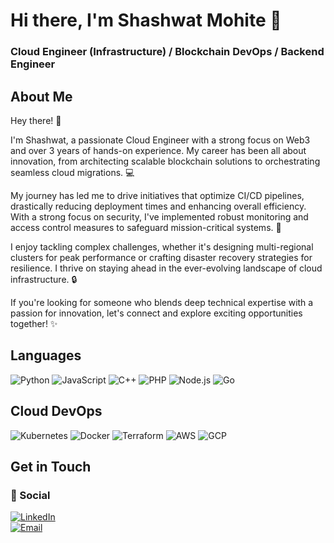 # Hi there, I'm Shashwat Mohite 👋
### Cloud Engineer (Infrastructure) / Blockchain DevOps / Backend Engineer

## About Me
Hey there! 👋

I'm Shashwat, a passionate Cloud Engineer with a strong focus on Web3 and over 3 years of hands-on experience. My career has been all about innovation, from architecting scalable blockchain solutions to orchestrating seamless cloud migrations. 💻

My journey has led me to drive initiatives that optimize CI/CD pipelines, drastically reducing deployment times and enhancing overall efficiency. With a strong focus on security, I've implemented robust monitoring and access control measures to safeguard mission-critical systems. 🚀

I enjoy tackling complex challenges, whether it's designing multi-regional clusters for peak performance or crafting disaster recovery strategies for resilience. I thrive on staying ahead in the ever-evolving landscape of cloud infrastructure. 🔒

If you're looking for someone who blends deep technical expertise with a passion for innovation, let's connect and explore exciting opportunities together! ✨

## Languages
![Python](https://img.shields.io/badge/python-3670A0?style=for-the-badge&logo=python&logoColor=ffdd54)
![JavaScript](https://img.shields.io/badge/javascript-%23323330.svg?style=for-the-badge&logo=javascript&logoColor=%23F7DF1E)
![C++](https://img.shields.io/badge/C%2B%2B-%2300599C.svg?style=for-the-badge&logo=c%2B%2B&logoColor=white)
![PHP](https://img.shields.io/badge/php-%23777BB4.svg?style=for-the-badge&logo=php&logoColor=white)
![Node.js](https://img.shields.io/badge/node.js-6DA55F?style=for-the-badge&logo=node.js&logoColor=white)
![Go](https://img.shields.io/badge/Go-%2300ADD8.svg?style=for-the-badge&logo=go&logoColor=white)

## Cloud DevOps
![Kubernetes](https://img.shields.io/badge/kubernetes-%23326ce5.svg?style=for-the-badge&logo=kubernetes&logoColor=white)
![Docker](https://img.shields.io/badge/docker-%230db7ed.svg?style=for-the-badge&logo=docker&logoColor=white)
![Terraform](https://img.shields.io/badge/terraform-%235835CC.svg?style=for-the-badge&logo=terraform&logoColor=white)
![AWS](https://img.shields.io/badge/AWS-%23FF9900.svg?style=for-the-badge&logo=amazon-aws&logoColor=white)
![GCP](https://img.shields.io/badge/Google%20Cloud-%234285F4.svg?style=for-the-badge&logo=google-cloud&logoColor=white)

## Get in Touch
### 💬 Social
[![LinkedIn](https://img.shields.io/badge/linkedin-%230077B5.svg?style=for-the-badge&logo=linkedin&logoColor=white)](https://www.linkedin.com/in/shashwat-mohite/)  
[![Email](https://img.shields.io/badge/Email-D14836?style=for-the-badge&logo=gmail&logoColor=white)](mailto:shashwat.mohite2001@gmail.com)
